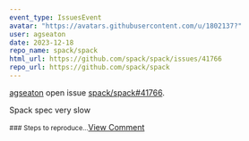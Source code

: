 ```yaml
---
event_type: IssuesEvent
avatar: "https://avatars.githubusercontent.com/u/1802137?"
user: agseaton
date: 2023-12-18
repo_name: spack/spack
html_url: https://github.com/spack/spack/issues/41766
repo_url: https://github.com/spack/spack
---
```


<a href='https://github.com/agseaton' target='_blank'>agseaton</a> open issue <a href='https://github.com/spack/spack/issues/41766' target='_blank'>spack/spack#41766</a>.

<p>Spack spec very slow</p><small>### Steps to reproduce...</small><a href='https://github.com/spack/spack/issues/41766' target='_blank'>View Comment</a>